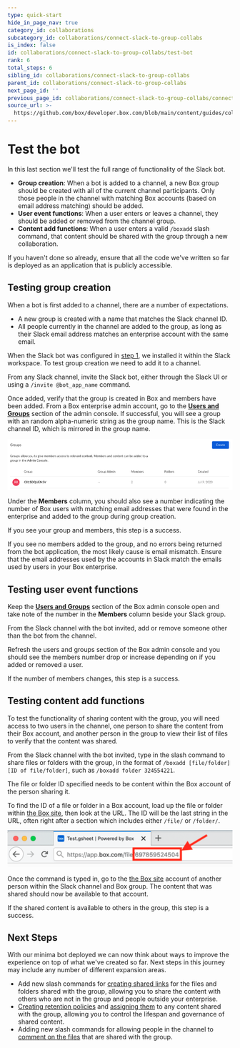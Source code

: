 ```yaml
---
type: quick-start
hide_in_page_nav: true
category_id: collaborations
subcategory_id: collaborations/connect-slack-to-group-collabs
is_index: false
id: collaborations/connect-slack-to-group-collabs/test-bot
rank: 6
total_steps: 6
sibling_id: collaborations/connect-slack-to-group-collabs
parent_id: collaborations/connect-slack-to-group-collabs
next_page_id: ''
previous_page_id: collaborations/connect-slack-to-group-collabs/connect-box-functions
source_url: >-
  https://github.com/box/developer.box.com/blob/main/content/guides/collaborations/connect-slack-to-group-collabs/6-test-bot.md
---
```

# Test the bot

In this last section we'll test the full range of functionality of the Slack
bot.

* **Group creation**: When a bot is added to a channel, a new Box group should be created with all of the current channel participants. Only those people in the channel with matching Box accounts (based on email address matching) should be added.
* **User event functions**: When a user enters or leaves a channel, they should be added or removed from the channel group.
* **Content add functions**: When a user enters a valid `/boxadd` slash command, that content should be shared with the group through a new collaboration.

<Message type='notice'>

If you haven't done so already, ensure that all the code we've written so far
is deployed as an application that is publicly accessible.

</Message>

## Testing group creation

When a bot is first added to a channel, there are a number of expectations.

* A new group is created with a name that matches the Slack channel ID.
* All people currently in the channel are added to the group, as long as their Slack email address matches an enterprise account with the same email.

When the Slack bot was configured in [step 1][step1], we installed it within
the Slack workspace. To test group creation we need to add it to a channel.

From any Slack channel, invite the Slack bot, either through the Slack UI or
using a `/invite @bot_app_name` command.

Once added, verify that the group is created in Box and members have been
added. From a Box enterprise admin account, go to the
**[Users and Groups][box-users-groups]** section of the admin console. If
successful, you will see a group with an random alpha-numeric string as the
group name. This is the Slack channel ID, which is mirrored in the group name.

<ImageFrame noborder center shadow>

![View Box Groups](./img/slack_6_groups.png)

</ImageFrame>

Under the **Members** column, you should also see a number indicating the
number of Box users with matching email addresses that were found in the
enterprise and added to the group during group creation.

If you see your group and members, this step is a success.

<Message type='notice'>

If you see no members added to the group, and no errors being returned from
the bot application, the most likely cause is email mismatch. Ensure that the
email addresses used by the accounts in Slack match the emails used by users
in your Box enterprise.

</Message>

## Testing user event functions

Keep the **[Users and Groups][box-users-groups]** section of the Box admin
console open and take note of the number in the **Members** column beside your
Slack group.

From the Slack channel with the bot invited, add or remove someone other than
the bot from the channel.

Refresh the users and groups section of the Box admin console and you should
see the members number drop or increase depending on if you added or removed a
user.

If the number of members changes, this step is a success.

## Testing content add functions

To test the functionality of sharing content with the group, you will need
access to two users in the channel, one person to share the content from their
Box account, and another person in the group to view their list of files to
verify that the content was shared.

From the Slack channel with the bot invited, type in the slash command to share
files or folders with the group, in the format of
`/boxadd [file/folder] [ID of file/folder]`, such as
`/boxadd folder 324554221`.

<Message type='notice'>

The file or folder ID specified needs to be content within the Box account of
the person sharing it.

</Message>

To find the ID of a file or folder in a Box account, load up the file or folder
within [the Box site][box], then look at the URL. The ID will be the
last string in the URL, often right after a section which includes either
`/file/` or `/folder/`.

<ImageFrame noborder center shadow>

![Get File or Folder ID](./img/slack_6_file_id.png)

</ImageFrame>

Once the command is typed in, go to the [the Box site][box] account
of another person within the Slack channel and Box group. The content that was
shared should now be available to that account.

If the shared content is available to others in the group, this step is a
success.

## Next Steps

With our minima bot deployed we can now think about ways to improve the
experience on top of what we've created so far. Next steps in this
journey may include any number of different expansion areas.

* Add new slash commands for [creating shared links][next-steps-shared-link] for the files and folders shared with the group, allowing you to share the content with others who are not in the group and people outside your enterprise.
* [Creating retention policies][next-steps-retention-policy] and [assigning them][next-steps-policy-assign] to any content shared with the group, allowing you to control the lifespan and governance of shared content.
* Adding new slash commands for allowing people in the channel to [comment on the files][next-steps-comment] that are shared with the group.

[step1]: g://collaborations/connect-slack-to-group-collabs/configure-slack
[box-users-groups]: https://app.box.com/master/groups
[next-steps-shared-link]: g://shared-links/create-or-update
[next-steps-retention-policy]: e://post-retention-policies
[next-steps-policy-assign]: e://post-retention-policy-assignments
[next-steps-comment]: e://post-comments
<!-- i18n-enable localize-links -->

[box]: https://box.com
<!-- i18n-disable localize-links -->